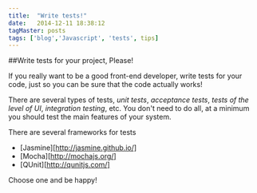 ```yaml
---
title:  "Write tests!"
date:   2014-12-11 18:38:12
tagMaster: posts
tags: ['blog','Javascript', 'tests', tips]
---
```


##Write tests for your project, Please!

If you really want to be a good front-end developer, write tests for your code, just so you can be sure that the code actually works!

There are several types of tests, *unit tests*, *acceptance tests*, *tests of the level of UI*, *integration testing*, etc. You don't need to do all, at a minimum you should test the main features of your system.

There are several frameworks for tests

* [Jasmine][http://jasmine.github.io/]
* [Mocha][http://mochajs.org/]
* [QUnit][http://qunitjs.com/]

Choose one and be happy!
